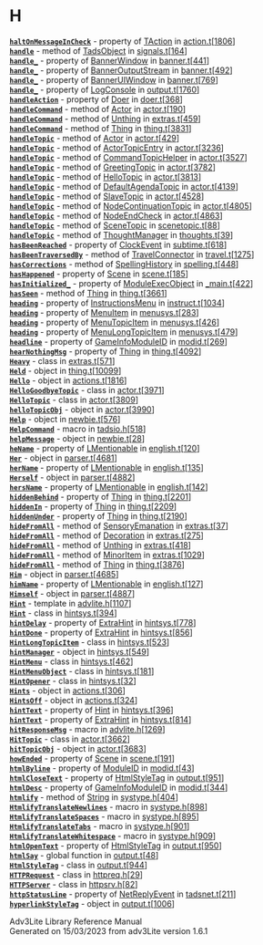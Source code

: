 # H

[**`haltOnMessageInCheck`**](../object/TAction.html#haltOnMessageInCheck) -
property of [TAction](../object/TAction.html) in
[action.t](../file/action.t.html)\[[1806](../source/action.t.html#1806)\]  
[**`handle`**](../object/TadsObject.html#handle) - method of
[TadsObject](../object/TadsObject.html) in
[signals.t](../file/signals.t.html)\[[164](../source/signals.t.html#164)\]  
[**`handle_`**](../object/BannerWindow.html#handle_) - property of
[BannerWindow](../object/BannerWindow.html) in
[banner.t](../file/banner.t.html)\[[441](../source/banner.t.html#441)\]  
[**`handle_`**](../object/BannerOutputStream.html#handle_) - property of
[BannerOutputStream](../object/BannerOutputStream.html) in
[banner.t](../file/banner.t.html)\[[492](../source/banner.t.html#492)\]  
[**`handle_`**](../object/BannerUIWindow.html#handle_) - property of
[BannerUIWindow](../object/BannerUIWindow.html) in
[banner.t](../file/banner.t.html)\[[769](../source/banner.t.html#769)\]  
[**`handle_`**](../object/LogConsole.html#handle_) - property of
[LogConsole](../object/LogConsole.html) in
[output.t](../file/output.t.html)\[[1760](../source/output.t.html#1760)\]  
[**`handleAction`**](../object/Doer.html#handleAction) - property of
[Doer](../object/Doer.html) in
[doer.t](../file/doer.t.html)\[[368](../source/doer.t.html#368)\]  
[**`handleCommand`**](../object/Actor.html#handleCommand) - method of
[Actor](../object/Actor.html) in
[actor.t](../file/actor.t.html)\[[190](../source/actor.t.html#190)\]  
[**`handleCommand`**](../object/Unthing.html#handleCommand) - method of
[Unthing](../object/Unthing.html) in
[extras.t](../file/extras.t.html)\[[459](../source/extras.t.html#459)\]  
[**`handleCommand`**](../object/Thing.html#handleCommand) - method of
[Thing](../object/Thing.html) in
[thing.t](../file/thing.t.html)\[[3831](../source/thing.t.html#3831)\]  
[**`handleTopic`**](../object/Actor.html#handleTopic) - method of
[Actor](../object/Actor.html) in
[actor.t](../file/actor.t.html)\[[429](../source/actor.t.html#429)\]  
[**`handleTopic`**](../object/ActorTopicEntry.html#handleTopic) - method
of [ActorTopicEntry](../object/ActorTopicEntry.html) in
[actor.t](../file/actor.t.html)\[[3236](../source/actor.t.html#3236)\]  
[**`handleTopic`**](../object/CommandTopicHelper.html#handleTopic) -
method of [CommandTopicHelper](../object/CommandTopicHelper.html) in
[actor.t](../file/actor.t.html)\[[3527](../source/actor.t.html#3527)\]  
[**`handleTopic`**](../object/GreetingTopic.html#handleTopic) - method
of [GreetingTopic](../object/GreetingTopic.html) in
[actor.t](../file/actor.t.html)\[[3782](../source/actor.t.html#3782)\]  
[**`handleTopic`**](../object/HelloTopic.html#handleTopic) - method of
[HelloTopic](../object/HelloTopic.html) in
[actor.t](../file/actor.t.html)\[[3813](../source/actor.t.html#3813)\]  
[**`handleTopic`**](../object/DefaultAgendaTopic.html#handleTopic) -
method of [DefaultAgendaTopic](../object/DefaultAgendaTopic.html) in
[actor.t](../file/actor.t.html)\[[4139](../source/actor.t.html#4139)\]  
[**`handleTopic`**](../object/SlaveTopic.html#handleTopic) - method of
[SlaveTopic](../object/SlaveTopic.html) in
[actor.t](../file/actor.t.html)\[[4528](../source/actor.t.html#4528)\]  
[**`handleTopic`**](../object/NodeContinuationTopic.html#handleTopic) -
method of [NodeContinuationTopic](../object/NodeContinuationTopic.html)
in
[actor.t](../file/actor.t.html)\[[4805](../source/actor.t.html#4805)\]  
[**`handleTopic`**](../object/NodeEndCheck.html#handleTopic) - method of
[NodeEndCheck](../object/NodeEndCheck.html) in
[actor.t](../file/actor.t.html)\[[4863](../source/actor.t.html#4863)\]  
[**`handleTopic`**](../object/SceneTopic.html#handleTopic) - method of
[SceneTopic](../object/SceneTopic.html) in
[scenetopic.t](../file/scenetopic.t.html)\[[88](../source/scenetopic.t.html#88)\]  
[**`handleTopic`**](../object/ThoughtManager.html#handleTopic) - method
of [ThoughtManager](../object/ThoughtManager.html) in
[thoughts.t](../file/thoughts.t.html)\[[39](../source/thoughts.t.html#39)\]  
[**`hasBeenReached`**](../object/ClockEvent.html#hasBeenReached) -
property of [ClockEvent](../object/ClockEvent.html) in
[subtime.t](../file/subtime.t.html)\[[618](../source/subtime.t.html#618)\]  
[**`hasBeenTraversedBy`**](../object/TravelConnector.html#hasBeenTraversedBy) -
method of [TravelConnector](../object/TravelConnector.html) in
[travel.t](../file/travel.t.html)\[[1275](../source/travel.t.html#1275)\]  
[**`hasCorrections`**](../object/SpellingHistory.html#hasCorrections) -
method of [SpellingHistory](../object/SpellingHistory.html) in
[spelling.t](../file/spelling.t.html)\[[448](../source/spelling.t.html#448)\]  
[**`hasHappened`**](../object/Scene.html#hasHappened) - property of
[Scene](../object/Scene.html) in
[scene.t](../file/scene.t.html)\[[185](../source/scene.t.html#185)\]  
[**`hasInitialized_`**](../object/ModuleExecObject.html#hasInitialized_) -
property of [ModuleExecObject](../object/ModuleExecObject.html) in
[\_main.t](../file/_main.t.html)\[[422](../source/_main.t.html#422)\]  
[**`hasSeen`**](../object/Thing.html#hasSeen) - method of
[Thing](../object/Thing.html) in
[thing.t](../file/thing.t.html)\[[3661](../source/thing.t.html#3661)\]  
[**`heading`**](../object/InstructionsMenu.html#heading) - property of
[InstructionsMenu](../object/InstructionsMenu.html) in
[instruct.t](../file/instruct.t.html)\[[1034](../source/instruct.t.html#1034)\]  
[**`heading`**](../object/MenuItem.html#heading) - property of
[MenuItem](../object/MenuItem.html) in
[menusys.t](../file/menusys.t.html)\[[283](../source/menusys.t.html#283)\]  
[**`heading`**](../object/MenuTopicItem.html#heading) - property of
[MenuTopicItem](../object/MenuTopicItem.html) in
[menusys.t](../file/menusys.t.html)\[[426](../source/menusys.t.html#426)\]  
[**`heading`**](../object/MenuLongTopicItem.html#heading) - property of
[MenuLongTopicItem](../object/MenuLongTopicItem.html) in
[menusys.t](../file/menusys.t.html)\[[479](../source/menusys.t.html#479)\]  
[**`headline`**](../object/GameInfoModuleID.html#headline) - property of
[GameInfoModuleID](../object/GameInfoModuleID.html) in
[modid.t](../file/modid.t.html)\[[269](../source/modid.t.html#269)\]  
[**`hearNothingMsg`**](../object/Thing.html#hearNothingMsg) - property
of [Thing](../object/Thing.html) in
[thing.t](../file/thing.t.html)\[[4092](../source/thing.t.html#4092)\]  
[**`Heavy`**](../object/Heavy.html) - class in
[extras.t](../file/extras.t.html)\[[571](../source/extras.t.html#571)\]  
[**`Held`**](../object/Held.html) - object in
[thing.t](../file/thing.t.html)\[[10099](../source/thing.t.html#10099)\]  
[**`Hello`**](../object/Hello.html) - object in
[actions.t](../file/actions.t.html)\[[1816](../source/actions.t.html#1816)\]  
[**`HelloGoodbyeTopic`**](../object/HelloGoodbyeTopic.html) - class in
[actor.t](../file/actor.t.html)\[[3971](../source/actor.t.html#3971)\]  
[**`HelloTopic`**](../object/HelloTopic.html) - class in
[actor.t](../file/actor.t.html)\[[3809](../source/actor.t.html#3809)\]  
[**`helloTopicObj`**](../object/helloTopicObj.html) - object in
[actor.t](../file/actor.t.html)\[[3990](../source/actor.t.html#3990)\]  
[**`Help`**](../object/Help.html) - object in
[newbie.t](../file/newbie.t.html)\[[576](../source/newbie.t.html#576)\]  
[**`HelpCommand`**](../file/tadsio.h.html#HelpCommand) - macro in
[tadsio.h](../file/tadsio.h.html)\[[518](../source/tadsio.h.html#518)\]  
[**`helpMessage`**](../object/helpMessage.html) - object in
[newbie.t](../file/newbie.t.html)\[[28](../source/newbie.t.html#28)\]  
[**`heName`**](../object/LMentionable.html#heName) - property of
[LMentionable](../object/LMentionable.html) in
[english.t](../file/english.t.html)\[[120](../source/english.t.html#120)\]  
[**`Her`**](../object/Her.html) - object in
[parser.t](../file/parser.t.html)\[[4681](../source/parser.t.html#4681)\]  
[**`herName`**](../object/LMentionable.html#herName) - property of
[LMentionable](../object/LMentionable.html) in
[english.t](../file/english.t.html)\[[135](../source/english.t.html#135)\]  
[**`Herself`**](../object/Herself.html) - object in
[parser.t](../file/parser.t.html)\[[4882](../source/parser.t.html#4882)\]  
[**`hersName`**](../object/LMentionable.html#hersName) - property of
[LMentionable](../object/LMentionable.html) in
[english.t](../file/english.t.html)\[[142](../source/english.t.html#142)\]  
[**`hiddenBehind`**](../object/Thing.html#hiddenBehind) - property of
[Thing](../object/Thing.html) in
[thing.t](../file/thing.t.html)\[[2201](../source/thing.t.html#2201)\]  
[**`hiddenIn`**](../object/Thing.html#hiddenIn) - property of
[Thing](../object/Thing.html) in
[thing.t](../file/thing.t.html)\[[2209](../source/thing.t.html#2209)\]  
[**`hiddenUnder`**](../object/Thing.html#hiddenUnder) - property of
[Thing](../object/Thing.html) in
[thing.t](../file/thing.t.html)\[[2190](../source/thing.t.html#2190)\]  
[**`hideFromAll`**](../object/SensoryEmanation.html#hideFromAll) -
method of [SensoryEmanation](../object/SensoryEmanation.html) in
[extras.t](../file/extras.t.html)\[[37](../source/extras.t.html#37)\]  
[**`hideFromAll`**](../object/Decoration.html#hideFromAll) - method of
[Decoration](../object/Decoration.html) in
[extras.t](../file/extras.t.html)\[[275](../source/extras.t.html#275)\]  
[**`hideFromAll`**](../object/Unthing.html#hideFromAll) - method of
[Unthing](../object/Unthing.html) in
[extras.t](../file/extras.t.html)\[[418](../source/extras.t.html#418)\]  
[**`hideFromAll`**](../object/MinorItem.html#hideFromAll) - method of
[MinorItem](../object/MinorItem.html) in
[extras.t](../file/extras.t.html)\[[1029](../source/extras.t.html#1029)\]  
[**`hideFromAll`**](../object/Thing.html#hideFromAll) - method of
[Thing](../object/Thing.html) in
[thing.t](../file/thing.t.html)\[[3876](../source/thing.t.html#3876)\]  
[**`Him`**](../object/Him.html) - object in
[parser.t](../file/parser.t.html)\[[4685](../source/parser.t.html#4685)\]  
[**`himName`**](../object/LMentionable.html#himName) - property of
[LMentionable](../object/LMentionable.html) in
[english.t](../file/english.t.html)\[[127](../source/english.t.html#127)\]  
[**`Himself`**](../object/Himself.html) - object in
[parser.t](../file/parser.t.html)\[[4887](../source/parser.t.html#4887)\]  
[**`Hint`**](../file/advlite.h.html#Hint) - template in
[advlite.h](../file/advlite.h.html)\[[1107](../source/advlite.h.html#1107)\]  
[**`Hint`**](../object/Hint.html) - class in
[hintsys.t](../file/hintsys.t.html)\[[394](../source/hintsys.t.html#394)\]  
[**`hintDelay`**](../object/ExtraHint.html#hintDelay) - property of
[ExtraHint](../object/ExtraHint.html) in
[hintsys.t](../file/hintsys.t.html)\[[778](../source/hintsys.t.html#778)\]  
[**`hintDone`**](../object/ExtraHint.html#hintDone) - property of
[ExtraHint](../object/ExtraHint.html) in
[hintsys.t](../file/hintsys.t.html)\[[856](../source/hintsys.t.html#856)\]  
[**`HintLongTopicItem`**](../object/HintLongTopicItem.html) - class in
[hintsys.t](../file/hintsys.t.html)\[[523](../source/hintsys.t.html#523)\]  
[**`hintManager`**](../object/hintManager.html) - object in
[hintsys.t](../file/hintsys.t.html)\[[549](../source/hintsys.t.html#549)\]  
[**`HintMenu`**](../object/HintMenu.html) - class in
[hintsys.t](../file/hintsys.t.html)\[[462](../source/hintsys.t.html#462)\]  
[**`HintMenuObject`**](../object/HintMenuObject.html) - class in
[hintsys.t](../file/hintsys.t.html)\[[181](../source/hintsys.t.html#181)\]  
[**`HintOpener`**](../object/HintOpener.html) - class in
[hintsys.t](../file/hintsys.t.html)\[[32](../source/hintsys.t.html#32)\]  
[**`Hints`**](../object/Hints.html) - object in
[actions.t](../file/actions.t.html)\[[306](../source/actions.t.html#306)\]  
[**`HintsOff`**](../object/HintsOff.html) - object in
[actions.t](../file/actions.t.html)\[[324](../source/actions.t.html#324)\]  
[**`hintText`**](../object/Hint.html#hintText) - property of
[Hint](../object/Hint.html) in
[hintsys.t](../file/hintsys.t.html)\[[396](../source/hintsys.t.html#396)\]  
[**`hintText`**](../object/ExtraHint.html#hintText) - property of
[ExtraHint](../object/ExtraHint.html) in
[hintsys.t](../file/hintsys.t.html)\[[814](../source/hintsys.t.html#814)\]  
[**`hitResponseMsg`**](../file/advlite.h.html#hitResponseMsg) - macro in
[advlite.h](../file/advlite.h.html)\[[1269](../source/advlite.h.html#1269)\]  
[**`HitTopic`**](../object/HitTopic.html) - class in
[actor.t](../file/actor.t.html)\[[3662](../source/actor.t.html#3662)\]  
[**`hitTopicObj`**](../object/hitTopicObj.html) - object in
[actor.t](../file/actor.t.html)\[[3683](../source/actor.t.html#3683)\]  
[**`howEnded`**](../object/Scene.html#howEnded) - property of
[Scene](../object/Scene.html) in
[scene.t](../file/scene.t.html)\[[191](../source/scene.t.html#191)\]  
[**`htmlByline`**](../object/ModuleID.html#htmlByline) - property of
[ModuleID](../object/ModuleID.html) in
[modid.t](../file/modid.t.html)\[[43](../source/modid.t.html#43)\]  
[**`htmlCloseText`**](../object/HtmlStyleTag.html#htmlCloseText) -
property of [HtmlStyleTag](../object/HtmlStyleTag.html) in
[output.t](../file/output.t.html)\[[951](../source/output.t.html#951)\]  
[**`htmlDesc`**](../object/GameInfoModuleID.html#htmlDesc) - property of
[GameInfoModuleID](../object/GameInfoModuleID.html) in
[modid.t](../file/modid.t.html)\[[344](../source/modid.t.html#344)\]  
[**`htmlify`**](../object/String.html#htmlify) - method of
[String](../object/String.html) in
[systype.h](../file/systype.h.html)\[[404](../source/systype.h.html#404)\]  
[**`HtmlifyTranslateNewlines`**](../file/systype.h.html#HtmlifyTranslateNewlines) -
macro in
[systype.h](../file/systype.h.html)\[[898](../source/systype.h.html#898)\]  
[**`HtmlifyTranslateSpaces`**](../file/systype.h.html#HtmlifyTranslateSpaces) -
macro in
[systype.h](../file/systype.h.html)\[[895](../source/systype.h.html#895)\]  
[**`HtmlifyTranslateTabs`**](../file/systype.h.html#HtmlifyTranslateTabs) -
macro in
[systype.h](../file/systype.h.html)\[[901](../source/systype.h.html#901)\]  
[**`HtmlifyTranslateWhitespace`**](../file/systype.h.html#HtmlifyTranslateWhitespace) -
macro in
[systype.h](../file/systype.h.html)\[[909](../source/systype.h.html#909)\]  
[**`htmlOpenText`**](../object/HtmlStyleTag.html#htmlOpenText) -
property of [HtmlStyleTag](../object/HtmlStyleTag.html) in
[output.t](../file/output.t.html)\[[950](../source/output.t.html#950)\]  
[**`htmlSay`**](../file/output.t.html#htmlSay) - global function in
[output.t](../file/output.t.html)\[[48](../source/output.t.html#48)\]  
[**`HtmlStyleTag`**](../object/HtmlStyleTag.html) - class in
[output.t](../file/output.t.html)\[[944](../source/output.t.html#944)\]  
[**`HTTPRequest`**](../object/HTTPRequest.html) - class in
[httpreq.h](../file/httpreq.h.html)\[[29](../source/httpreq.h.html#29)\]  
[**`HTTPServer`**](../object/HTTPServer.html) - class in
[httpsrv.h](../file/httpsrv.h.html)\[[82](../source/httpsrv.h.html#82)\]  
[**`httpStatusLine`**](../object/NetReplyEvent.html#httpStatusLine) -
property of [NetReplyEvent](../object/NetReplyEvent.html) in
[tadsnet.t](../file/tadsnet.t.html)\[[211](../source/tadsnet.t.html#211)\]  
[**`hyperlinkStyleTag`**](../object/hyperlinkStyleTag.html) - object in
[output.t](../file/output.t.html)\[[1006](../source/output.t.html#1006)\]  

<div class="ftr">

Adv3Lite Library Reference Manual  
Generated on 15/03/2023 from adv3Lite version 1.6.1

</div>
